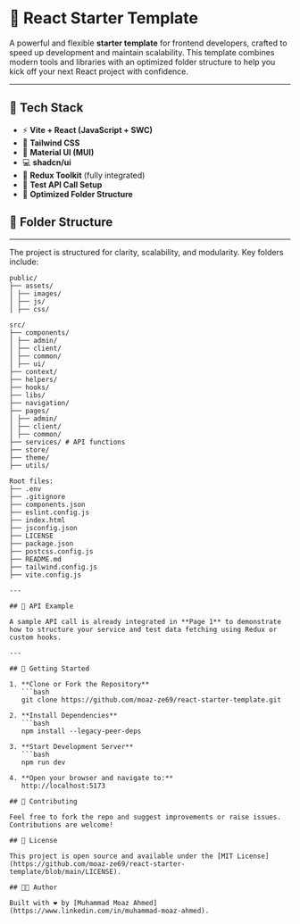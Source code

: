 # 🚀 React Starter Template

A powerful and flexible **starter template** for frontend developers, crafted to speed up development and maintain scalability. This template combines modern tools and libraries with an optimized folder structure to help you kick off your next React project with confidence.

---

## 🔧 Tech Stack

- ⚡ **Vite + React (JavaScript + SWC)**
- 💨 **Tailwind CSS**
- 🎨 **Material UI (MUI)**
- 💻 **shadcn/ui**
- 🔁 **Redux Toolkit** (fully integrated)
- 🧪 **Test API Call Setup**
- 📁 **Optimized Folder Structure**

## 📂 Folder Structure

---

The project is structured for clarity, scalability, and modularity. Key folders include:

```plaintext
public/
├── assets/
│ ├── images/
│ ├── js/
│ ├── css/

src/
├── components/
│ ├── admin/
│ ├── client/
│ ├── common/
│ ├── ui/
├── context/
├── helpers/
├── hooks/
├── libs/
├── navigation/
├── pages/
│ ├── admin/
│ ├── client/
│ ├── common/
├── services/ # API functions
├── store/
├── theme/
├── utils/

Root files:
├── .env
├── .gitignore
├── components.json
├── eslint.config.js
├── index.html
├── jsconfig.json
├── LICENSE
├── package.json
├── postcss.config.js
├── README.md
├── tailwind.config.js
├── vite.config.js

---

## 🧪 API Example

A sample API call is already integrated in **Page 1** to demonstrate how to structure your service and test data fetching using Redux or custom hooks.

---

## 🚀 Getting Started

1. **Clone or Fork the Repository**
   ```bash
   git clone https://github.com/moaz-ze69/react-starter-template.git

2. **Install Dependencies**
   ```bash
   npm install --legacy-peer-deps

3. **Start Development Server**
   ```bash
   npm run dev

4. **Open your browser and navigate to:**
   http://localhost:5173

## 🙌 Contributing

Feel free to fork the repo and suggest improvements or raise issues. Contributions are welcome!

## 📝 License

This project is open source and available under the [MIT License](https://github.com/moaz-ze69/react-starter-template/blob/main/LICENSE).

## 👨‍💻 Author

Built with ❤️ by [Muhammad Moaz Ahmed](https://www.linkedin.com/in/muhammad-moaz-ahmed).
